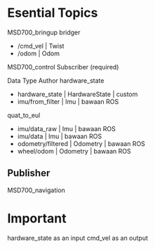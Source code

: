 # Esential Topics

MSD700_bringup
bridger
- /cmd_vel          | Twist
- /odom             | Odom


MSD700_control
Subscriber (required)

Data                        Type            Author
hardware_state      
- hardware_state    | HardwareState     | custom
- imu/from_filter   | Imu               | bawaan ROS

quat_to_eul
- imu/data_raw      | Imu               | bawaan ROS
- imu/data          | Imu               | bawaan ROS
- odometry/filtered | Odometry          | bawaan ROS
- wheel/odom        | Odometry          | bawaan ROS





Publisher
- 


MSD700_navigation



# Important 
hardware_state as an input
cmd_vel as an output




